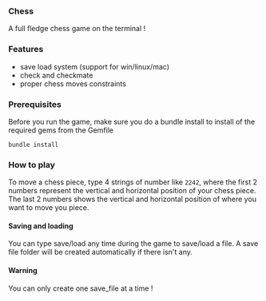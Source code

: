 ### Chess
A full fledge chess game on the terminal !

### Features
- save load system (support for win/linux/mac)
- check and checkmate
- proper chess moves constraints

### Prerequisites 

Before you run the game, make sure you do a bundle install to install of the
required gems from the Gemfile

```
bundle install
```

### How to play

To move a chess piece, type 4 strings of number like `2242`, where the first 2 numbers
represent the vertical and horizontal position of your chess piece. The last 2 numbers shows the vertical and horizontal position of where you want to move you piece.

#### Saving and loading

You can type save/load any time during the game to save/load a file. A save file folder will be created automatically if there isn't any. 

#### Warning
You can only create one save_file at a time !